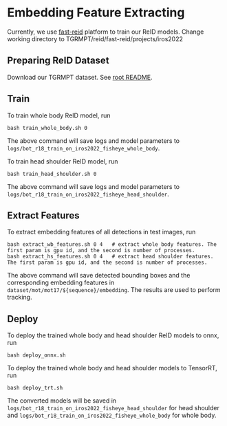 # Embedding Feature Extracting
Currently, we use [fast-reid](https://github.com/JDAI-CV/fast-reid) platform to train our ReID models. Change working directory to TGRMPT/reid/fast-reid/projects/iros2022
## Preparing ReID Dataset
Download our TGRMPT dataset. See [root README](../README.md).

## Train
To train whole body ReID model, run
```shell
bash train_whole_body.sh 0
```
The above command will save logs and model parameters to `logs/bot_r18_train_on_iros2022_fisheye_whole_body`.

To train head shoulder ReID model, run
```shell
bash train_head_shoulder.sh 0
```
The above command will save logs and model parameters to `logs/bot_r18_train_on_iros2022_fisheye_head_shoulder`.

## Extract Features
To extract embedding features of all detections in test images, run
```shell
bash extract_wb_features.sh 0 4   # extract whole body features. The first param is gpu id, and the second is number of processes.
bash extract_hs_features.sh 0 4   # extract head shoulder features. The first param is gpu id, and the second is number of processes.
```
The above command will save detected bounding boxes and the corresponding embedding features in `dataset/mot/mot17/${sequence}/embedding`. The results are used to perform tracking.

## Deploy
To deploy the trained whole body and head shoulder ReID models to onnx, run
```shell
bash deploy_onnx.sh
```
To deploy the trained whole body and head shoulder models to TensorRT, run
```shell
bash deploy_trt.sh
```
The converted models will be saved in `logs/bot_r18_train_on_iros2022_fisheye_head_shoulder` for head shoulder and `logs/bot_r18_train_on_iros2022_fisheye_whole_body` for whole body.
